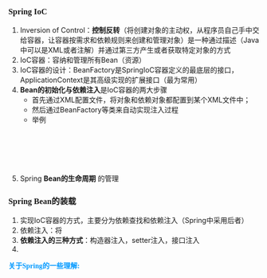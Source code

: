 ### <font face="Cabrili">Spring IoC</font>

 1. Inversion of Control：**控制反转**（将创建对象的主动权，从程序员自己手中交给容器，让容器按需求和依赖规则来创建和管理对象）是一种通过描述（Java中可以是XML或者注解）并通过第三方产生或者获取特定对象的方式
 2. IoC容器：容纳和管理所有Bean（资源）
 3. IoC容器的设计：BeanFactory是SpringIoC容器定义的最底层的接口， ApplicationContext是其高级实现的扩展接口（最为常用）
 4. **Bean的初始化与依赖注入**是IoC容器的两大步骤
	- 首先通过XML配置文件，将对象和依赖对象都配置到某个XML文件中；
	- 然后通过BeanFactory等类来自动实现注入过程
	- 举例
<pre><code>
<bean id="car" class="car的全限定名"> </bean>
<bean id="person" class="person的全限定名"> 
	<property name="car" ref="car"> 
</bean>
</code></pre>
	
	
5. Spring **Bean的生命周期** 的管理

### <font face="Cabrili">Spring Bean的装载</font>

1. 实现IoC容器的方式，主要分为依赖查找和依赖注入（Spring中采用后者）
2. 依赖注入：将
3. **依赖注入的三种方式**：构造器注入，setter注入，接口注入
4. 










<font color=#0099ff face="楷体">**关于Spring的一些理解:**</font>
<!--stackedit_data:
eyJoaXN0b3J5IjpbOTM2ODE5MjI4LC0yMDU5NjEwMjcwLC0xNj
g2NDA5NTkyLC0yOTIxODg5MTcsMTAzMzIyMjU5LDE0ODcyNzQ4
MjAsLTE0MTM0MTI2MjJdfQ==
-->